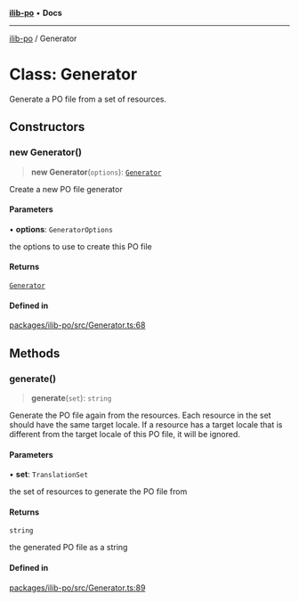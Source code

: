 [**ilib-po**](../index.md) • **Docs**

***

[ilib-po](../index.md) / Generator

# Class: Generator

Generate a PO file from a set of resources.

## Constructors

### new Generator()

> **new Generator**(`options`): [`Generator`](Generator.md)

Create a new PO file generator

#### Parameters

• **options**: `GeneratorOptions`

the options to use to create this PO file

#### Returns

[`Generator`](Generator.md)

#### Defined in

[packages/ilib-po/src/Generator.ts:68](https://github.com/iLib-js/ilib-mono/blob/260275b25bcc6bce9b244e4270a501d1b8cd6fc8/packages/ilib-po/src/Generator.ts#L68)

## Methods

### generate()

> **generate**(`set`): `string`

Generate the PO file again from the resources. Each resource in the set
should have the same target locale. If a resource has a target locale
that is different from the target locale of this PO file, it will be
ignored.

#### Parameters

• **set**: `TranslationSet`

the set of resources to generate the PO file from

#### Returns

`string`

the generated PO file as a string

#### Defined in

[packages/ilib-po/src/Generator.ts:89](https://github.com/iLib-js/ilib-mono/blob/260275b25bcc6bce9b244e4270a501d1b8cd6fc8/packages/ilib-po/src/Generator.ts#L89)
